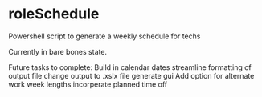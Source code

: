 # roleSchedule
Powershell script to generate a weekly schedule for techs

Currently in bare bones state.

Future tasks to complete:
  Build in calendar dates
  streamline formatting of output file
  change output to .xslx file
  generate gui
  Add option for alternate work week lengths
  incorperate planned time off
